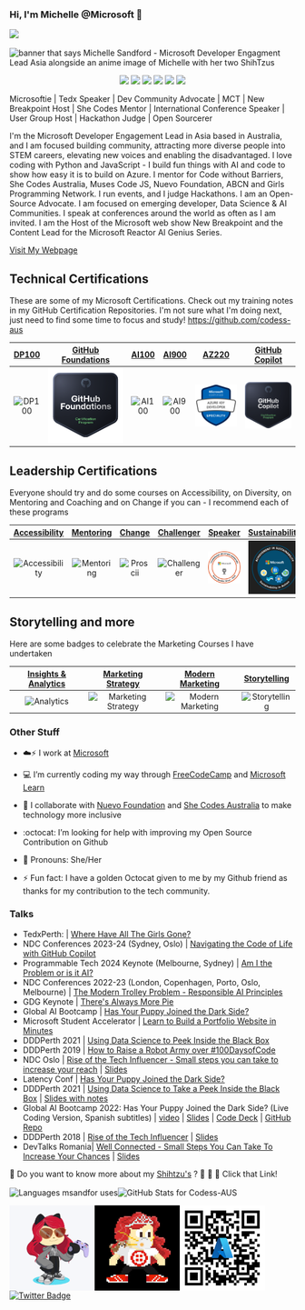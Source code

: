 ### Hi, I'm Michelle @Microsoft 👋 

<!-- Followers Count and Views Count -->

![](https://img.shields.io/github/followers/codess-aus?label=Followers&style=flat-square)


<!--
**codess-aus/codess-aus** is a ✨ _special_ ✨ repository because its `README.md` (this file) appears on your GitHub profile.

Here are some ideas to get you started:

- 🔭 I’m currently working on ...
- 🌱 I’m currently learning ...
- 👯 I’m looking to collaborate on ...
- 🤔 I’m looking for help with ...
- 💬 Ask me about ...
- 📫 How to reach me: ...
- 😄 Pronouns: ...
- ⚡ Fun fact: ...
-->

<!-- Banner -->

<img src="https://github.com/codess-aus/codess-aus/blob/main/assets/Coder.gif" alt="banner that says Michelle Sandford - Microsoft Developer Engagment Lead Asia alongside an anime image of Michelle with her two ShihTzus">

<!-- Social Links -->

<p align="center">
  <a href="https://codepen.io/codess_aus"><img src="https://img.shields.io/badge/-Codepen.io-brightgreen?style=flat-square&logo=codepen&logoColor=white"/></a>
<a href="https://bsky.app/profile/codess-aus.bsky.social"><img src="https://img.shields.io/badge/-Twitter-55acee?style=flat-square&logo=twitter&logoColor=white"/></a>
  <a href="https://instagram.com/codess_aus/"><img src="https://img.shields.io/badge/-Instagram-d3003f?style=flat-square&logo=instagram&logoColor=white"/></a>
<a href="https://linkedin.com/in/michellesandford"><img src="https://img.shields.io/badge/-LinkedIn-0072b1?style=flat-square&logo=linkedin&logoColor=white"/></a>
<a href="https://dev.to/codess_aus"><img src="https://img.shields.io/badge/-Dev.to-B30059?style=flat-square&logo=dev.to&logoColor=white"/></a>
<a href="http://www.youtube.com/c/MichelleSandford"><img src="https://img.shields.io/badge/-Youtube-FF0000?style=flat-square&logo=Youtube&logoColor=white"/></a>
</p>

<!-- Profile Blurb -->
Microsoftie | Tedx Speaker | Dev Community Advocate | MCT | New Breakpoint Host | She Codes Mentor | International Conference Speaker | User Group Host | Hackathon Judge | Open Sourcerer

I'm the Microsoft Developer Engagement Lead in Asia based in Australia, and I am focused building community, attracting more diverse people into STEM careers, elevating new voices and enabling the disadvantaged. I love coding with Python and JavaScript - I build fun things with AI and code to show how easy it is to build on Azure. I mentor for Code without Barriers, She Codes Australia, Muses Code JS, Nuevo Foundation, ABCN and Girls Programming Network. I run events, and I judge Hackathons. I am an Open-Source Advocate. I am focused on emerging developer, Data Science & AI Communities. I speak at conferences around the world as often as I am invited. I am the Host of the Microsoft web show New Breakpoint and the Content Lead for the Microsoft Reactor AI Genius Series.

[Visit My Webpage](https://aka.ms/michellespeaker)

## Technical Certifications

These are some of my Microsoft Certifications.  Check out my training notes in my GitHub Certification Repositories. I'm not sure what I'm doing next, just need to find some time to focus and study! https://github.com/codess-aus

|[**DP100**](https://www.youracclaim.com/earner/earned/badge/11522862-7b04-41e8-a848-1f5438d6708b)|[**GitHub Foundations**](https://www.credly.com/badges/2fc5e769-7819-42a8-ab5d-b09d2122aaab/public_url)|[**AI100**](https://www.youracclaim.com/earner/earned/badge/4bc029c0-4e81-4ce9-b835-a7607a887b15)|[**AI900**](https://www.youracclaim.com/earner/earned/badge/2de77be7-4abf-454c-bc84-07f257c28e6c)|[**AZ220**](https://www.credly.com/badges/7600f5c8-ee9e-4885-97ff-8c6cb0c42610)|[**GitHub Copilot**](https://learn.microsoft.com/en-gb/users/techgirlwa/credentials/6f11775258a94778)|
|:---:|:---:|:---:|:---:|:---:|:---:| 
|![DP100](https://github.com/msandfor/msandfor/blob/main/assets/azure-data-scientist-associate-600x600.png)|![GitHub Foundations](https://github.com/codess-aus/codess-aus/blob/ce83e087d2b1eea131805ddc22e813e740e68c60/assets/github-foundations.png)|![AI100](https://github.com/msandfor/msandfor/blob/main/assets/azure-ai-engineer-600x600.png)|![AI900](https://github.com/msandfor/msandfor/blob/main/assets/azure-ai-fundamentals-600x600.png)|![AZ220](https://github.com/codess-aus/codess-aus/blob/main/assets/specialty-azure-iot-developer-600x600.png)|![GitHub Copilot](https://github.com/codess-aus/codess-aus/blob/f6aee293caff3b5db625d82a51f0c0894746ab31/assets/github-copilot.svg)|

## Leadership Certifications

Everyone should try and do some courses on Accessibility, on Diversity, on Mentoring and Coaching and on Change if you can - I recommend each of these programs

|[**Accessibility**](https://www.youracclaim.com/earner/earned/badge/781e2c17-2ec9-4e26-a81e-2d88f66d3b6a)|[**Mentoring**](https://www.youracclaim.com/earner/earned/badge/c3685d01-14eb-4a0e-b0cb-fbebb660c879)|[**Change**](https://www.youracclaim.com/earner/earned/badge/850560df-682b-4d92-8338-1d4b144bc271)|[**Challenger**](https://www.youracclaim.com/earner/earned/badge/45adcea2-a316-4e50-abd8-de50c2f3e21d)|[**Speaker**](https://www.credly.com/badges/02d7c781-dd0e-47b6-a7bd-672b29160ffa)|[**Sustainability**](https://github.com/codess-aus/codess-aus/blob/master/assets/SustainabilityBadge%20-%20dark%20mode%20-%20white%20font.jpg)|
|:---:|:---:|:---:|:---:|:---:|:---:|
|![Accessibility](https://github.com/msandfor/msandfor/blob/main/assets/Acc_Badge_v4.png)|![Mentoring](https://github.com/msandfor/msandfor/blob/main/assets/Mentor-Gold.png)|![Proscii](https://github.com/msandfor/msandfor/blob/main/assets/Change_Practitioner.png)|![Challenger](https://github.com/msandfor/msandfor/blob/main/assets/Microsoft-Insight-Selling__284_29.png)|![**Speaker**](https://github.com/codess-aus/codess-aus/blob/main/assets/Event-Speaker-Silver.png)|![**Sustainability**](https://github.com/codess-aus/codess-aus/blob/main/assets/SustainabilityBadge%20-%20dark%20mode%20-%20white%20font.jpg)


## Storytelling and more

Here are some badges to celebrate the Marketing Courses I have undertaken

|[**Insights & Analytics**](https://www.youracclaim.com/earner/earned/badge/352507f7-377d-4290-acc6-06b57becf69e)|[**Marketing Strategy**](https://www.youracclaim.com/earner/earned/badge/b93bac3a-d4a2-4a66-a428-a1522ae0e2f4)|[**Modern Marketing**](https://www.youracclaim.com/earner/earned/badge/e80bb12f-1886-484d-abad-78ed76f6855b)|[**Storytelling**](https://www.youracclaim.com/earner/earned/badge/8c40cc72-b74d-4b03-b7ea-7bf8f1a25da5)|
|:---:|:---:|:---:|:---:|
|![Analytics](https://github.com/msandfor/msandfor/blob/main/assets/Kellogg_Analytics-01.png)|![Marketing Strategy](https://github.com/msandfor/msandfor/blob/main/assets/badge-352-modern-marketer-business-marketing-strategy.png)|![Modern Marketing](https://github.com/msandfor/msandfor/blob/main/assets/Microsoft_Kellogg_Graduate-01.png)|![Storytelling](https://github.com/msandfor/msandfor/blob/main/assets/StoryImpact-Badge-Grad-Nov-7-2017.png)|


### Other Stuff

- :cloud::zap: I work at <a href="https://www.microsoft.com/inculture/people-who-inspire/">Microsoft</a> 
- :computer: I’m currently coding my way through <a href="https://freecodecamp.org/">FreeCodeCamp</a> and <a href="https://docs.microsoft.com/en-us/learn/">Microsoft Learn</a>

- :raising_hand: I collaborate with <a href="https://www.nuevofoundation.org/">Nuevo Foundation</a> and <a href="https://shecodes.com.au/">She Codes Australia</a> to make technology more inclusive
- :octocat: I’m looking for help with improving my Open Source Contribution on Github
- :woman: Pronouns: She/Her
- ⚡ Fun fact: I have a golden Octocat given to me by my Github friend as thanks for my contribution to the tech community.

### Talks

- TedxPerth: | [Where Have All The Girls Gone?](https://youtu.be/R6UODmQXzIs)
- NDC Conferences 2023-24 (Sydney, Oslo) | [Navigating the Code of Life with GitHub Copilot](https://youtu.be/J9Qjks3d7Yg?si=Mshp5zuApNOLqymC)
- Programmable Tech 2024 Keynote (Melbourne, Sydney) | [Am I the Problem or is it AI?](https://youtu.be/LOnr2Lcbrys?si=ygYjEsnycwqNPtJf)
- NDC Conferences 2022-23 (London, Copenhagen, Porto, Oslo, Melbourne) | [The Modern Trolley Problem - Responsible AI Principles](https://youtu.be/ZDxcQm2UmTY?si=mVeya9Gzd00KUzk3)
- GDG Keynote | [There's Always More Pie](https://youtu.be/pGekaykc1c0)
- Global AI Bootcamp | [Has Your Puppy Joined the Dark Side?](https://youtu.be/ZaV6tGFNL8g?t=3653)
- Microsoft Student Accelerator | [Learn to Build a Portfolio Website in Minutes](https://youtu.be/yIyhdFEu4Nc?si=lTbiNJAt_WhhsVS-)
- DDDPerth 2021 | [Using Data Science to Peek Inside the Black Box](https://youtu.be/0ofzzga9MCg)
- DDDPerth 2019 | [How to Raise a Robot Army over #100DaysofCode](https://youtu.be/Sj9ZAq2D3AU) 
- NDC Oslo | [Rise of the Tech Influencer - Small steps you can take to increase your reach](https://youtu.be/W0Lui4HlHkk) | [Slides](https://speakerdeck.com/msandfor/rise-of-the-tech-influencer-small-steps-you-can-take-to-increase-your-reach)
- Latency Conf | [Has Your Puppy Joined the Dark Side?](https://youtu.be/x2IyH_f8_LU)
- DDDPerth 2021 | [Using Data Science to Take a Peek Inside the Black Box](https://youtu.be/0ofzzga9MCg) | [Slides with notes](https://speakerdeck.com/msandfor/show-your-work-using-data-science-to-peek-inside-the-black-box)
- Global AI Bootcamp 2022: Has Your Puppy Joined the Dark Side? (Live Coding Version, Spanish subtitles) | [video](https://youtu.be/ZaV6tGFNL8g?t=3898) | [Slides](https://speakerdeck.com/msandfor/tu-cachorro-se-ha-unido-al-lado-oscuro) | [Code Deck](https://speakerdeck.com/msandfor/build-a-pwa-with-azure-ml-built-in) | [GitHub Repo](https://github.com/codess-aus/ewok-o-cachorro)
- DDDPerth 2018 | [Rise of the Tech Influencer](https://youtu.be/e_ATZWVWJzU) | [Slides](https://speakerdeck.com/msandfor/number-dddperth-rise-of-the-tech-influencer-small-steps-you-can-take-to-increase-your-reach)
- DevTalks Romania| [Well Connected - Small Steps You Can Take To Increase Your Chances](https://youtu.be/7E58yb2cstY) | [Slides](https://speakerdeck.com/msandfor/well-connected)

<!--dog stuff-->

💬 Do you want to know more about my [Shihtzu's](http://instagram.com/leoandsnickers) ? :bear: :lion: :panda_face: Click that Link!

<!--dashboards-->

<p><img align="center" src="https://github-readme-stats.vercel.app/api/top-langs/?username=codess-aus&show_icons=true&theme=radical&layout=compact&hide=html" alt="Languages msandfor uses" /><img align="center" src="https://github-readme-stats.vercel.app/api?username=codess-aus&show_icons=true&theme=radical&layout=compact" alt="GitHub Stats for Codess-AUS" /></p>

<img align="left" width="150" height="150" src="https://github.com/codess-aus/codess-aus/blob/main/assets/octomichelle1.gif"></a>
<img align="left" width="150" height="150" src="https://github.com/codess-aus/codess-aus/blob/main/assets/twiliowearamask.gif"></a>
<img align="left" width="150" height="150" src="https://github.com/codess-aus/codess-aus/blob/main/assets/9efda693d7c74c8736a15fea81ff1441.png"></a>

[![Twitter Badge](https://img.shields.io/twitter/follow/codess_aus?style=social)](https://twitter.com/codess_aus)


